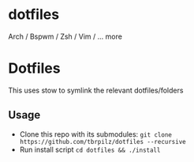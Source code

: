 # dotfiles
Arch / Bspwm / Zsh / Vim / ... more

# Dotfiles

This uses stow to symlink the relevant dotfiles/folders

## Usage

- Clone this repo with its submodules: `git clone https://github.com/tbrpilz/dotfiles --recursive`
- Run install script `cd dotfiles && ./install`
